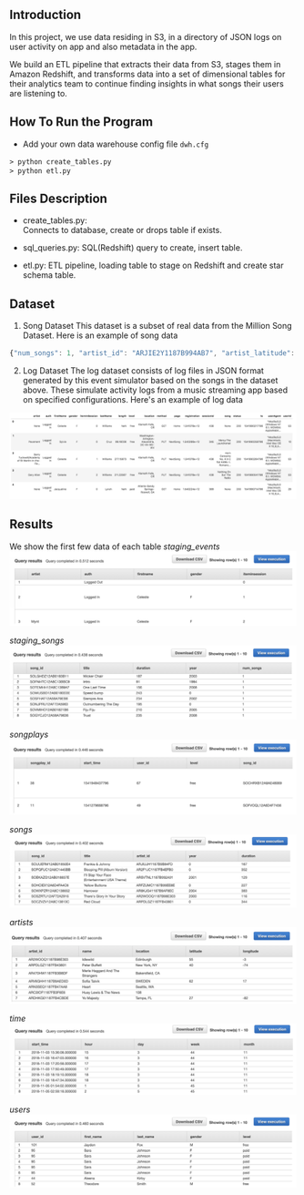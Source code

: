 ## Introduction
In this project, we use data residing in S3, in a directory of JSON logs on user activity on app and also metadata in the app.

We build an ETL pipeline that extracts their data from S3, stages them in Amazon Redshift, and transforms data into a set of dimensional tables for their analytics team to continue finding insights in what songs their users are listening to. 

## How To Run the Program
- Add your own data warehouse config file `dwh.cfg`
```
> python create_tables.py
> python etl.py
```

## Files Description
- create_tables.py:  
Connects to database, create or drops table if exists.

- sql_queries.py:
SQL(Redshift) query to create, insert table.

- etl.py:
ETL pipeline, loading table to stage on Redshift and create star schema table.

## Dataset
1. Song Dataset
This dataset is a subset of real data from the Million Song Dataset.
Here is an example of song data
```javascript
{"num_songs": 1, "artist_id": "ARJIE2Y1187B994AB7", "artist_latitude": null, "artist_longitude": null, "artist_location": "", "artist_name": "Line Renaud", "song_id": "SOUPIRU12A6D4FA1E1", "title": "Der Kleine Dompfaff", "duration": 152.92036, "year": 0}
```

2. Log Dataset
The log dataset consists of log files in JSON format generated by this event simulator based on the songs in the dataset above. These simulate activity logs from a music streaming app based on specified configurations. Here's an example of log data

![Image of log-data](./images/log-data.png)

## Results
We show the first few data of each table
*staging_events*
![Image of staging_events](./images/staging_event.png)

*staging_songs*
![Image of staging_songs](./images/staging_song.png)

*songplays*
![Image of songplays](./images/songplay.png)

*songs*
![Image of songs](./images/song.png)

*artists*
![Image of artists](./images/artist.png)

*time*
![Image of time](./images/time.png)

*users*
![Image of users](./images/user.png)

